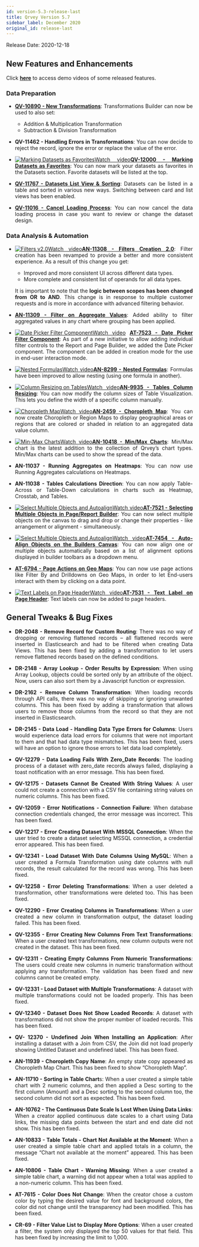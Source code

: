 ```yaml
---
id: version-5.3-release-last
title: Qrvey Version 5.7
sidebar_label: December 2020
original_id: release-last
---
```

<div style="text-align: justify">
Release Date: 2020-12-18

## New Features and Enhancements 

Click <a href="/docs/next/video-training/release/version-5.7" target="_blank"> <strong>here</strong></a> to access demo videos of some released features.


### Data Preparation

* <a href="/docs/ui-docs/datasets/transformations/" target="_blank"><strong>QV-10890 - New Transformations</strong></a>: Transformations Builder can now be used to also set:
  * Addition & Multiplication Transformation
  * Subtraction & Division Transformation

* **QV-11462 - Handling Errors in Transformations**: You can now decide to reject the record, ignore the error or replace the value of the error.

* <a href="/docs/video-training/release/version-5.7/#marking-datasets-as-favorites" target="_blank" class="tooltip"><img alt="Marking Datasets as Favorites" src="https://s3.amazonaws.com/cdn.qrvey.com/documentation_assets/release-notes/video_icon.png#thumbnail-20" class="video-icon-png"><span class="tooltiptext">Watch video</span></a><a href="/docs/ui-docs/datasets/data_overview/#data_overview" target="_blank"><strong>QV-12000 - Marking Datasets as Favorites</strong></a>: You can now mark your datasets as favorites in the Datasets section. Favorite datasets will be listed at the top.

* <a href="/docs/ui-docs/datasets/data_overview/#data_overview" target="_blank"><strong>QV-11767 - Datasets List View & Sorting</strong></a>: Datasets can be listed in a table and sorted in various new ways. Switching between card and list views has been enabled.

* <a href="/docs/ui-docs/datasets/datasets/#datasets" target="_blank"> <strong>QV-11016 - Cancel Loading Process</strong></a>: You can now cancel the data loading process in case you want to review or change the dataset design.

### Data Analysis & Automation

* <a href="/docs/video-training/release/version-5.7/#filters-v20" target="_blank" class="tooltip"><img alt="Filters v2.0" src="https://s3.amazonaws.com/cdn.qrvey.com/documentation_assets/release-notes/video_icon.png#thumbnail-20" class="video-icon-png"><span class="tooltiptext">Watch video</span></a><a href="/docs/ui-docs/datasets/data_overview/#data_overview" target="_blank"><strong>AN-11308 - Filters Creation 2.0</strong></a>: Filter creation has been revamped to provide a better and more consistent experience. As a result of this change you get: 
    * Improved and more consistent UI across different data types.
    * More complete and consistent list of operands for all data types.

    It is important to note that the **logic between scopes has been changed from OR to AND**. This change is in response to multiple customer requests and is more in accordance with advanced filtering behavior.  

* <a href="/docs/ui-docs/filters/working-with-filters" target="_blank"> <strong>AN-11309 - Filter on Aggregate Values</strong></a>: Added ability to filter aggregated values in any chart where grouping has been applied.

* <a href="/docs/video-training/release/version-5.7/#date-picker-filter-component" target="_blank" class="tooltip"><img alt="Date Picker Filter Component" src="https://s3.amazonaws.com/cdn.qrvey.com/documentation_assets/release-notes/video_icon.png#thumbnail-20" class="video-icon-png"><span class="tooltiptext">Watch video</span></a> <a href="/docs/ui-docs/filters/working-with-filters" target="_blank"><strong>AT-7523 - Date Picker Filter Component</strong></a>: As part of a new initiative to allow adding individual filter controls to the Report and Page Builder, we added the Date Picker component. The component can be added in creation mode for the use in end-user interaction mode. 

* <a href="/docs/video-training/release/version-5.7/#nested-formulas" target="_blank" class="tooltip"><img alt="Nested Formulas" src="https://s3.amazonaws.com/cdn.qrvey.com/documentation_assets/release-notes/video_icon.png#thumbnail-20" class="video-icon-png"><span class="tooltiptext">Watch video</span></a><a href="/docs/ui-docs/dataviews/formulas/" target="_blank"><strong>AN-8299 - Nested Formulas</strong></a>: Formulas have been improved to allow nesting (using one formula in another).

* <a href="/docs/video-training/release/version-5.7/#column-resizing-on-tables" target="_blank" class="tooltip"><img alt="Column Resizing on Tables" src="https://s3.amazonaws.com/cdn.qrvey.com/documentation_assets/release-notes/video_icon.png#thumbnail-20" class="video-icon-png"><span class="tooltiptext">Watch video</span></a><a href="/docs/ui-docs/dataviews/chart-types/" target="_blank"><strong>AN-9935 - Tables Column Resizing</strong></a>: You can now modify the column sizes of Table Visualization. This lets you define the width of a specific column manually.

* <a href="/docs/video-training/release/version-5.7/#choropleth-map" target="_blank" class="tooltip"><img alt="Choropleth Map" src="https://s3.amazonaws.com/cdn.qrvey.com/documentation_assets/release-notes/video_icon.png#thumbnail-20" class="video-icon-png"><span class="tooltiptext">Watch video</span></a><a href="/docs/ui-docs/dataviews/chart-types/" target="_blank"><strong>AN-2459 - Choropleth Map</strong></a>: You can now create Choropleth or Region Maps to display geographical areas or regions that are colored or shaded in relation to an aggregated data value column. 

* <a href="/docs/video-training/release/version-5.7/#min-max-charts" target="_blank" class="tooltip"><img alt="Min-Max Charts" src="https://s3.amazonaws.com/cdn.qrvey.com/documentation_assets/release-notes/video_icon.png#thumbnail-20" class="video-icon-png"><span class="tooltiptext">Watch video</span></a><a href="/docs/ui-docs/dataviews/chart-types/" target="_blank"><strong>AN-10418 - Min/Max Charts</strong></a>: Min/Max chart is the latest addition to the collection of Qrvey’s chart types. Min/Max charts can be used to show the spread of the data. 

* **AN-11037 - Running Aggregates on Heatmaps**: You can now use Running Aggregates calculations on Heatmaps.

* **AN-11038 - Tables Calculations Direction**: You can now apply Table-Across or Table-Down calculations in charts such as Heatmap, Crosstab, and Tables.

* <a href="/docs/video-training/release/version-5.7/#select-multiple-objects-and-autoalign" target="_blank" class="tooltip"><img alt="Select Multiple Objects and Autoalign" src="https://s3.amazonaws.com/cdn.qrvey.com/documentation_assets/release-notes/video_icon.png#thumbnail-20" class="video-icon-png"><span class="tooltiptext">Watch video</span></a><a href="/docs/ui-docs/builders/pages/" target="_blank"><strong>AT-7521 - Selecting Multiple Objects in Page/Report Builder</strong></a>: You can now select multiple objects on the canvas to drag and drop or change their properties - like arrangement or alignment - simultaneously.

* <a href="/docs/video-training/release/version-5.7/#select-multiple-objects-and-autoalign" target="_blank" class="tooltip"><img alt="Select Multiple Objects and Autoalign" src="https://s3.amazonaws.com/cdn.qrvey.com/documentation_assets/release-notes/video_icon.png#thumbnail-20" class="video-icon-png"><span class="tooltiptext">Watch video</span></a><a href="/docs/ui-docs/builders/pages/" target="_blank"><strong>AT-7454 - Auto-Align Objects on the Builders Canvas</strong></a>: You can now align one or multiple objects automatically based on a list of alignment options displayed in builder toolbars as a dropdown menu.

* <a href="/docs/ui-docs/builders/pages_actions/" target="_blank"><strong>AT-6794 - Page Actions on Geo Maps</strong></a>: You can now use page actions like Filter By and Drilldowns on Geo Maps, in order to let End-users interact with them by clicking on a data point.

* <a href="/docs/video-training/release/version-5.7/#text-labels-on-page-header" target="_blank" class="tooltip"><img alt="Text Labels on Page Header" src="https://s3.amazonaws.com/cdn.qrvey.com/documentation_assets/release-notes/video_icon.png#thumbnail-20" class="video-icon-png"><span class="tooltiptext">Watch video</span></a><a href="/docs/ui-docs/builders/pages/" target="_blank"><strong>AT-7531 - Text Label on Page Header</strong></a>: Text labels can now be added to page headers.


## General Tweaks & Bug Fixes

* **DR-2048 - Remove Record for Custom Routing**: There was no way of dropping or removing flattened records – all flattened records were inserted in Elasticsearch and had to be filtered when creating Data Views. This has been fixed by adding a transformation to let users remove flattened records based on the defined conditions.

* **DR-2148 - Array Lookup - Order Results by Expression**: When using Array Lookup, objects could be sorted only by an attribute of the object. Now, users can also sort them by a Javascript function or expression.

* **DR-2162 - Remove Column Transformation**: When loading records through API calls, there was no way of skipping or ignoring unwanted columns. This has been fixed by adding a transformation that allows users to remove those columns from the record so that they are not inserted in Elasticsearch.

* **DR-2145 - Data Load - Handling Data Type Errors for Columns**: Users would experience data load errors for columns that were not important to them and that had data type mismatches. This has been fixed, users will have an option to ignore those errors to let data load completely.

* **QV-12279 - Data Loading Fails With Zero_Date Records**: The loading process of a dataset with zero_date records always failed, displaying a toast notification with an error message. This has been fixed.

* **QV-12175 - Datasets Cannot Be Created With String Values**: A user could not create a connection with a CSV file containing string values on numeric columns. This has been fixed.

* **QV-12059 - Error Notifications - Connection Failure**: When database connection credentials changed, the error message was incorrect. This has been fixed.

* **QV-12217 - Error Creating Dataset With MSSQL Connection**: When the user tried to create a dataset selecting MSSQL connection, a credential error appeared. This has been fixed.

* **QV-12341 - Load Dataset With Date Columns Using MySQL**: When a user created a Formula Transformation using date columns with null records, the result calculated for the record was wrong. This has been fixed.

* **QV-12258 - Error Deleting Transformations**: When a user deleted a transformation, other transformations were deleted too. This has been fixed.

* **QV-12290 - Error Creating Columns in Transformations**: When a user created a new column in transformation output, the dataset loading failed. This has been fixed.

* **QV-12355 - Error Creating New Columns From Text Transformations**: When a user created text transformations, new column outputs were not created in the dataset. This has been fixed.

* **QV-12311 - Creating Empty Columns From Numeric Transformations**: The users could create new columns in numeric transformation without applying any transformation. The validation has been fixed and new columns cannot be created empty.

* **QV-12331 - Load Dataset with Multiple Transformations**: A dataset with multiple transformations could not be loaded properly. This has been fixed.

* **QV-12340 - Dataset Does Not Show Loaded Records**: A dataset with transformations did not show the proper number of loaded records. This has been fixed.

* **QV- 12370 - Undefined Join When Installing an Application**: After installing a dataset with a Join from CSV, the Join did not load properly showing Untitled Dataset and undefined label. This has been fixed.

* **AN-11939 - Choropleth Copy Name**: An empty state copy appeared as Choropleth Map Chart. This has been fixed to show “Choropleth Map”.

* **AN-11710 - Sorting in Table Chart**s: When a user created a simple table chart with 2 numeric columns, and then applied a Desc sorting to the first column (Amount) and a Desc sorting to the second column too, the second column did not sort as expected. This has been fixed.

* **AN-10762 - The Continuous Date Scale Is Lost When Using Data Links**: When a creator applied continuous date scales to a chart using Data links, the missing data points between the start and end date did not show. This has been fixed.

* **AN-10833 - Table Totals - Chart Not Available at the Moment**: When a user created a simple table chart and applied totals in a column, the message “Chart not available at the moment” appeared. This has been fixed.

* **AN-10806 - Table Chart - Warning Missing**: When a user created a simple table chart, a warning did not appear when a total was applied to a non-numeric column. This has been fixed.

* **AT-7615 - Color Does Not Change**: When the creator chose a custom color by typing the desired value for font and background colors, the color did not change until the transparency had been modified. This has been fixed.

* **CR-69 - Filter Value List to Display More Options**: When a user created a filter, the system only displayed the top 50 values for that field. This has been fixed by increasing the limit to 1,000.
